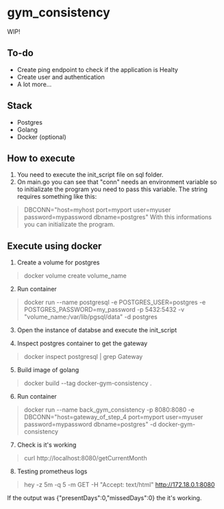 # gym_consistency
WIP!

## To-do
* Create ping endpoint to check if the application is Healty
* Create user and authentication
* A lot more... 

## Stack
* Postgres
* Golang
* Docker (optional)

## How to execute

1. You need to execute the init_script file on sql folder.
2. On main.go you can see that "conn" needs an environment variable so to initializate the program you need to pass this variable. 
The string requires something like this: 
> DBCONN="host=myhost port=myport user=myuser password=mypassword dbname=postgres"
With this informations you can initializate the program. 

## Execute using docker

1. Create a volume for postgres
> docker volume create volume_name

2. Run container
> docker run --name postgresql -e POSTGRES_USER=postgres -e POSTGRES_PASSWORD=my_password -p 5432:5432 -v "volume_name:/var/lib/pgsql/data" -d postgres

3. Open the instance of databse and execute the init_script

4. Inspect postgres container to get the gateway
> docker inspect postgresql | grep Gateway

5. Build image of golang
> docker build --tag docker-gym-consistency .

6. Run container 
> docker run --name back_gym_consistency -p 8080:8080 -e DBCONN="host=gateway_of_step_4 port=myport user=myuser password=mypassword dbname=postgres" -d docker-gym-consistency

7. Check is it's working
> curl http://localhost:8080/getCurrentMonth

8. Testing prometheus logs
> hey -z 5m -q 5 -m GET -H "Accept: text/html" http://172.18.0.1:8080

If the output was {"presentDays":0,"missedDays":0} the it's working. 
